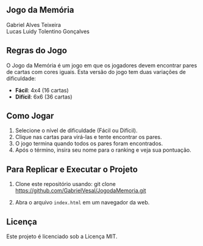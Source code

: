 ## Jogo da Memória

Gabriel Alves Teixeira
<br/>
Lucas Luidy Tolentino Gonçalves

## Regras do Jogo

O Jogo da Memória é um jogo em que os jogadores devem encontrar pares de cartas com cores iguais. Esta versão do jogo tem duas variações de dificuldade:

- **Fácil**: 4x4 (16 cartas)
- **Difícil**: 6x6 (36 cartas)

## Como Jogar

1. Selecione o nível de dificuldade (Fácil ou Difícil).
2. Clique nas cartas para virá-las e tente encontrar os pares.
3. O jogo termina quando todos os pares foram encontrados.
4. Após o término, insira seu nome para o ranking e veja sua pontuação.

## Para Replicar e Executar o Projeto

1. Clone este repositório usando:
   git clone https://github.com/GabrielVesal/JogodaMemoria.git

2. Abra o arquivo `index.html` em um navegador da web.

## Licença

Este projeto é licenciado sob a Licença MIT.
